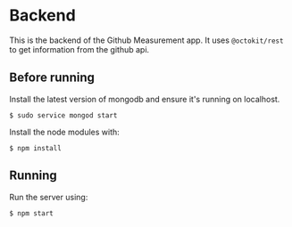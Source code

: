 # Backend

This is the backend of the Github Measurement app. It uses `@octokit/rest` to get information from the github api.

## Before running

Install the latest version of mongodb and ensure it's running on localhost.

```
$ sudo service mongod start
```

Install the node modules with:

```
$ npm install
```

## Running

Run the server using:

```
$ npm start
```

